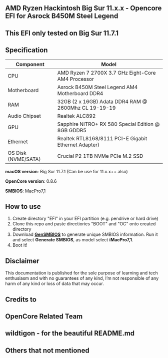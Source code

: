 ## AMD Ryzen Hackintosh Big Sur 11.x.x - Opencore EFI for Asrock B450M Steel Legend
## This EFI only tested on Big Sur 11.7.1

## Specification
| **Component** | **Model** |
| ------------- | --------- |
| CPU | AMD Ryzen 7 2700X 3.7 GHz Eight-Core AM4 Processor |
| Motherboard | Asrock B450M Steel Legend AM4 Motherboard DDR4 |
| RAM | 32GB (2 x 16GB) Adata DDR4 RAM @ 2600Mhz CL 19-19-19 |
| Audio Chipset | Realtek ALC892 |
| GPU | Sapphire NITRO+ RX 580 Special Edition @ 8GB GDDR5  |
| Ethernet | Realtek RTL8168/8111 PCI-E Gigabit Ethernet Adapter) |
| OS Disk (NVME/SATA) | Crucial P2 1TB NVMe PCIe M.2 SSD | WD Blue 1TB 3.5 inch 7200RPM |

**macOS version**: Big Sur 11.7.1 (Can be use for 11.x.x++ also)  

**OpenCore version**: 0.8.6

**SMBIOS**:  MacPro7,1

## How to use
  1. Create directory "EFI" in your EFI partition (e.g. pendrive or hard drive)
  2. Clone this repo and paste directiories "BOOT" and "OC" onto created directory
  3. Download [**GenSMBIOS**](https://github.com/corpnewt/GenSMBIOS) to generate unique SMBIOS information. Run it and select **Generate SMBIOS**, as model select **iMacPro7,1**.
  4. Boot it!  

## Disclaimer

This documentation is published for the sole purpose of learning and tech enthusiasm and with no guarantees of any kind, I’m not responsible of any harm of any kind or loss of data that may occur.

## Credits to
## OpenCore Related Team
## wildtigon - for the beautiful README.md
## Others that not mentioned
